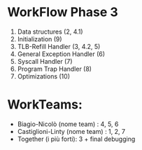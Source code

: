 # WorkFlow Phase 3

1. Data structures (2, 4.1)
2. Initialization (9)
3. TLB-Refill Handler (3, 4.2, 5)
4. General Exception Handler (6)
5. Syscall Handler (7)
6. Program Trap Handler (8)
7. Optimizations (10)

# WorkTeams:
- Biagio-Nicolò     (nome team)  : 4, 5, 6
- Castiglioni-Linty (nome team)  : 1, 2, 7
- Together          (i più forti): 3 + final debugging
